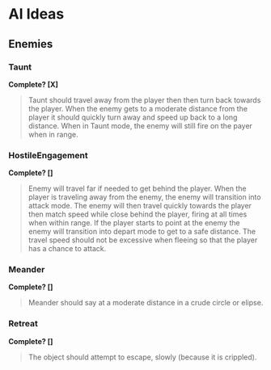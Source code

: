# AI Ideas

## Enemies

### Taunt
**Complete? [X]**
> Taunt should travel away from the player then then turn back towards the player. When the enemy gets to a
moderate distance from the player it should quickly turn away and speed up back to a long distance.
When in Taunt mode, the enemy will still fire on the payer when in range.

### HostileEngagement
**Complete? []**
> Enemy will travel far if needed to get behind the player. When the player is traveling away from the
enemy, the enemy will transition into attack mode. The enemy will then travel quickly towards the player
then match speed while close behind the player, firing at all times when within range. If the player starts
to point at the enemy the enemy will transition into depart mode to get to a safe distance. The travel
speed should not be excessive when fleeing so that the player has a chance to attack.

### Meander
**Complete? []**
> Meander should say at a moderate distance in a crude circle or elipse.

### Retreat
**Complete? []**
> The object should attempt to escape, slowly (because it is crippled).

